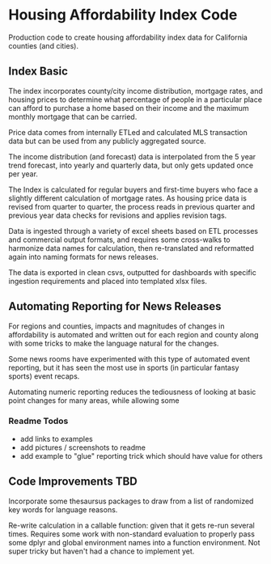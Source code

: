 # Housing Affordability Index Code 

Production code to create housing affordability index data for California counties (and cities).

## Index Basic

The index incorporates county/city income distribution, mortgage rates, and housing prices to determine what percentage of people in a particular place can afford to purchase a home based on their income and the maximum monthly mortgage that can be carried. 

Price data comes from internally ETLed and calculated MLS transaction data but can be used from any publicly aggregated source. 

The income distribution (and forecast) data is interpolated from the 5 year trend forecast, into yearly and quarterly data, but only gets updated once per year. 

The Index is calculated for regular buyers and first-time buyers who face a slightly different calculation of mortgage rates. As housing price data is revised from quarter to quarter, the process reads in previous quarter and previous year data checks for revisions and applies revision tags.

Data is ingested through a variety of excel sheets based on ETL processes and commercial output formats, and requires some cross-walks to harmonize data names for calculation, then re-translated and reformatted again into naming formats for news releases.

The data is exported in clean csvs, outputted for dashboards with specific ingestion requirements and placed into templated xlsx files.  

## Automating Reporting for News Releases 

For regions and counties, impacts and magnitudes of changes in affordability is automated and written out for each region and county along with some tricks to make the language natural for the changes. 

Some news rooms have experimented with this type of automated event reporting, but it has seen the most use in sports (in particular fantasy sports) event recaps. 

Automating numeric reporting reduces the tediousness of looking at basic point changes for many areas, while allowing some   

### Readme Todos
* add links to examples 
* add pictures / screenshots to readme
* add example to "glue" reporting trick which should have value for others

## Code Improvements TBD

Incorporate some thesaursus packages to draw from a list of randomized key words for language reasons.

Re-write calculation in a callable function: given that it gets re-run several times. Requires some work with non-standard evaluation to properly pass some dplyr and global environment names into a function environment. Not super tricky but haven't had a chance to implement yet.
